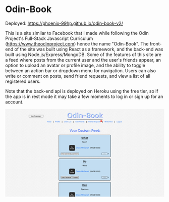 # Odin-Book

Deployed: https://phoenix-99hp.github.io/odin-book-v2/

This is a site similar to Facebook that I made while following the Odin Project's Full-Stack Javascript Curriculum (https://www.theodinproject.com) hence the name "Odin-Book". The front-end of the site was built using React as a framework, and the back-end was built using Node.js/Express/MongoDB. Some of the features of this site are a feed where posts from the current user and the user's friends appear, an option to upload an avatar or profile image, and the ability to toggle between an action bar or dropdown menu for navigation. Users can also write or comment on posts, send friend requests, and view a list of all registered users.

Note that the back-end api is deployed on Heroku using the free tier, so if the app is in rest mode it may take a few moments to log in or sign up for an account.

![](./src/images/screenshot.png)
